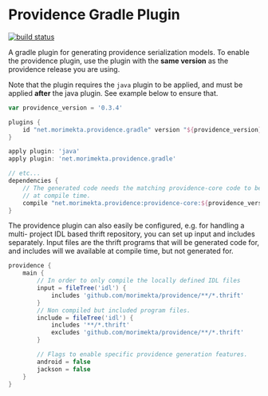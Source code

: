 Providence Gradle Plugin
========================

[![build status](https://travis-ci.org/morimekta/providence-gradle-plugin.svg?branch=master)](https://travis-ci.org/morimekta/providence-gradle-plugin)

A gradle plugin for generating providence serialization models. To enable
the providence plugin, use the plugin with the **same version** as the
providence release you are using.

Note that the plugin requires the `java` plugin to be applied, and must
be applied **after** the java plugin. See example below to ensure that.

```groovy
var providence_version = '0.3.4'

plugins {
    id "net.morimekta.providence.gradle" version "${providence_version}" apply false
}

apply plugin: 'java'
apply plugin: 'net.morimekta.providence.gradle'

// etc...
dependencies {
    // The generated code needs the matching providence-core code to be available
    // at compile time.
    compile "net.morimekta.providence:providence-core:${providence_version}"
}
```

The providence plugin can also easily be configured, e.g. for handling a multi-
project IDL based thrift repository, you can set up input and includes separately.
Input files are the thrift programs that will be generated code for, and includes
will we available at compile time, but not generated for.

```groovy
providence {
    main {
        // In order to only compile the locally defined IDL files
        input = fileTree('idl') {
            includes 'github.com/morimekta/providence/**/*.thrift'
        }
        // Non compiled but included program files.
        include = fileTree('idl') {
            includes '**/*.thrift'
            excludes 'github.com/morimekta/providence/**/*.thrift'
        }

        // Flags to enable specific providence generation features.
        android = false
        jackson = false
    }
}
```
